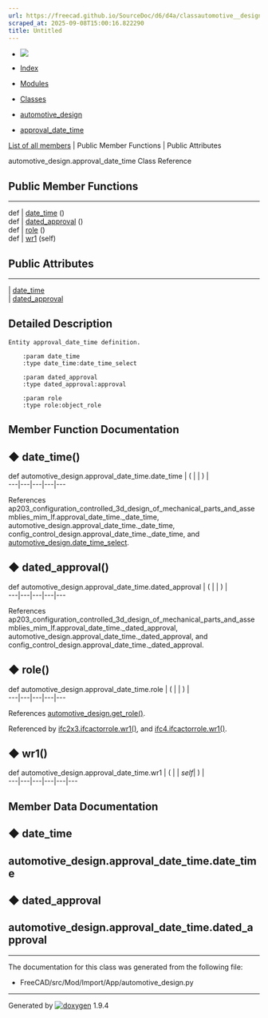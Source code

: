 ```yaml
---
url: https://freecad.github.io/SourceDoc/d6/d4a/classautomotive__design_1_1approval__date__time.html
scraped_at: 2025-09-08T15:00:16.822290
title: Untitled
---
```


  * [ ![](https://www.freecad.org/svg/logo-freecad.svg) ](https://freecadweb.org "FreeCAD")
  * [Index](../../index.html "Index")
  * [Modules](../../modules.html "Modules list")
  * [Classes](../../annotated.html "Annotated list")

  * [automotive_design](../../d4/ddf/namespaceautomotive__design.html)
  * [approval_date_time](../../d6/d4a/classautomotive__design_1_1approval__date__time.html)

[List of all members](../../da/d40/classautomotive__design_1_1approval__date__time-members.html) | Public Member Functions | Public Attributes

automotive_design.approval_date_time Class Reference

##  Public Member Functions  
  
---  
def | [date_time](../../d6/d4a/classautomotive__design_1_1approval__date__time.html#a5fb0ac00d55c9e0980a5f4947be52c56) ()  
def | [dated_approval](../../d6/d4a/classautomotive__design_1_1approval__date__time.html#afdf1dc71ed7e7a77842efc8573d67d23) ()  
def | [role](../../d6/d4a/classautomotive__design_1_1approval__date__time.html#a1cb72684a556d3938fd4f2a79701b064) ()  
def | [wr1](../../d6/d4a/classautomotive__design_1_1approval__date__time.html#a6c79ba273dc04c8c850ebc57c006f044) (self)  
  
##  Public Attributes  
  
---  
|
[date_time](../../d6/d4a/classautomotive__design_1_1approval__date__time.html#ab6d90f3bc1ff45a6d6dfe3cc915ac813)  
|
[dated_approval](../../d6/d4a/classautomotive__design_1_1approval__date__time.html#a6a5897b66b39dd384d8533c5238a06b5)  
  
## Detailed Description

    
    
    Entity approval_date_time definition.
    
        :param date_time
        :type date_time:date_time_select
    
        :param dated_approval
        :type dated_approval:approval
    
        :param role
        :type role:object_role

## Member Function Documentation

## ◆ date_time()

def automotive_design.approval_date_time.date_time  | ( | | ) |   
---|---|---|---|---  
  
References
ap203_configuration_controlled_3d_design_of_mechanical_parts_and_assemblies_mim_lf.approval_date_time._date_time,
automotive_design.approval_date_time._date_time,
config_control_design.approval_date_time._date_time, and
[automotive_design.date_time_select](../../d4/ddf/namespaceautomotive__design.html#aeba73c5a2f139e4b790eb29d2646f960).

## ◆ dated_approval()

def automotive_design.approval_date_time.dated_approval  | ( | | ) |   
---|---|---|---|---  
  
References
ap203_configuration_controlled_3d_design_of_mechanical_parts_and_assemblies_mim_lf.approval_date_time._dated_approval,
automotive_design.approval_date_time._dated_approval, and
config_control_design.approval_date_time._dated_approval.

## ◆ role()

def automotive_design.approval_date_time.role  | ( | | ) |   
---|---|---|---|---  
  
References
[automotive_design.get_role()](../../d4/ddf/namespaceautomotive__design.html#aa39c3b3145ab49b56fd7b3de3f8effb4).

Referenced by
[ifc2x3.ifcactorrole.wr1()](../../d9/d2f/classifc2x3_1_1ifcactorrole.html#ae281a252ec7f6b1d00c2b9989182978f),
and
[ifc4.ifcactorrole.wr1()](../../d8/d4c/classifc4_1_1ifcactorrole.html#aad59c64b5c5e278a59b5366592647b2d).

## ◆ wr1()

def automotive_design.approval_date_time.wr1  | ( |  | _self_| ) |   
---|---|---|---|---|---  
  
## Member Data Documentation

## ◆ date_time

automotive_design.approval_date_time.date_time  
---  
  
## ◆ dated_approval

automotive_design.approval_date_time.dated_approval  
---  
  
* * *

The documentation for this class was generated from the following file:

  * FreeCAD/src/Mod/Import/App/automotive_design.py

* * *

Generated by
[![doxygen](../../doxygen.svg)](https://www.doxygen.org/index.html) 1.9.4

